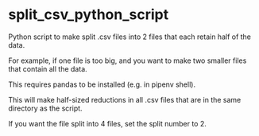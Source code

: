 # split_csv_python_script

Python script to make split .csv files into 2 files
that each retain half of the data.

For example, if one file is too big, and you want to make
two smaller files that contain all the data.

This requires pandas to be installed (e.g. in pipenv shell).

This will make half-sized reductions in all .csv files
that are in the same directory as the script.

If you want the file split into 4 files,
set the split number to 2. 
